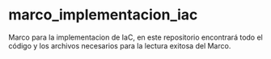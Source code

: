 # marco_implementacion_iac
Marco para la implementacion de IaC, en este repositorio encontrará todo el código y los archivos necesarios para la lectura exitosa del Marco.
